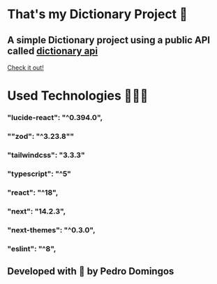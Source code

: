 # That's my Dictionary Project 📒
## A simple Dictionary project using a public API called <a href="dictionaryapi.dev">dictionary api </a>
<a href="https://diccionary-anjun.vercel.app"> Check it out! </a>

# Used Technologies 👨🏼‍💻
### "lucide-react": "^0.394.0",
### ""zod": "^3.23.8""
### "tailwindcss": "3.3.3"
### "typescript": "^5"
### "react": "^18",
### "next": "14.2.3",
### "next-themes": "^0.3.0",
### "eslint": "^8",

## Developed with 🤍 by Pedro Domingos
